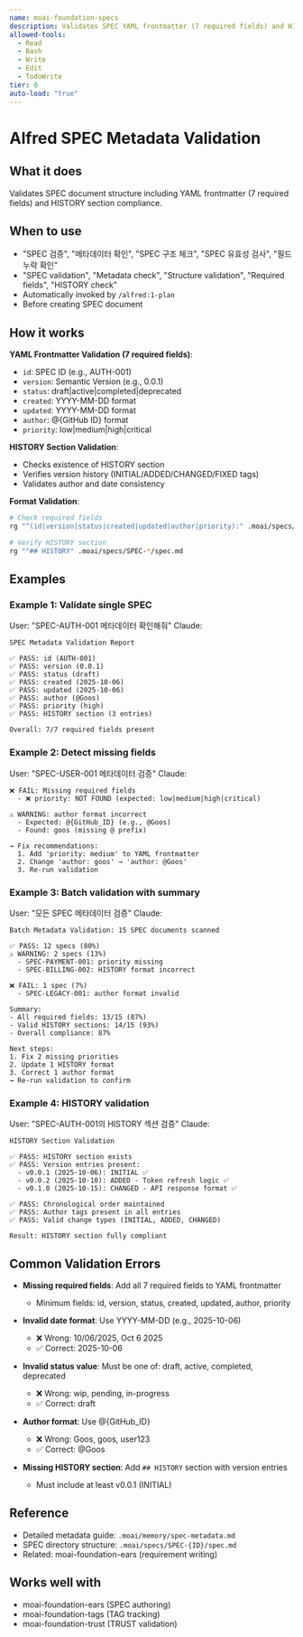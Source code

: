 ```yaml
---
name: moai-foundation-specs
description: Validates SPEC YAML frontmatter (7 required fields) and HISTORY section
allowed-tools:
  - Read
  - Bash
  - Write
  - Edit
  - TodoWrite
tier: 0
auto-load: "true"
---
```


# Alfred SPEC Metadata Validation

## What it does

Validates SPEC document structure including YAML frontmatter (7 required fields) and HISTORY section compliance.

## When to use

- "SPEC 검증", "메타데이터 확인", "SPEC 구조 체크", "SPEC 유효성 검사", "필드 누락 확인"
- "SPEC validation", "Metadata check", "Structure validation", "Required fields", "HISTORY check"
- Automatically invoked by `/alfred:1-plan`
- Before creating SPEC document

## How it works

**YAML Frontmatter Validation (7 required fields)**:
- `id`: SPEC ID (e.g., AUTH-001)
- `version`: Semantic Version (e.g., 0.0.1)
- `status`: draft|active|completed|deprecated
- `created`: YYYY-MM-DD format
- `updated`: YYYY-MM-DD format
- `author`: @{GitHub ID} format
- `priority`: low|medium|high|critical

**HISTORY Section Validation**:
- Checks existence of HISTORY section
- Verifies version history (INITIAL/ADDED/CHANGED/FIXED tags)
- Validates author and date consistency

**Format Validation**:
```bash
# Check required fields
rg "^(id|version|status|created|updated|author|priority):" .moai/specs/SPEC-*/spec.md

# Verify HISTORY section
rg "^## HISTORY" .moai/specs/SPEC-*/spec.md
```

## Examples

### Example 1: Validate single SPEC
User: "SPEC-AUTH-001 메타데이터 확인해줘"
Claude:
```
SPEC Metadata Validation Report

✅ PASS: id (AUTH-001)
✅ PASS: version (0.0.1)
✅ PASS: status (draft)
✅ PASS: created (2025-10-06)
✅ PASS: updated (2025-10-06)
✅ PASS: author (@Goos)
✅ PASS: priority (high)
✅ PASS: HISTORY section (3 entries)

Overall: 7/7 required fields present
```

### Example 2: Detect missing fields
User: "SPEC-USER-001 메타데이터 검증"
Claude:
```
❌ FAIL: Missing required fields
  - ❌ priority: NOT FOUND (expected: low|medium|high|critical)

⚠️ WARNING: author format incorrect
  - Expected: @{GitHub_ID} (e.g., @Goos)
  - Found: goos (missing @ prefix)

→ Fix recommendations:
  1. Add 'priority: medium' to YAML frontmatter
  2. Change 'author: goos' → 'author: @Goos'
  3. Re-run validation
```

### Example 3: Batch validation with summary
User: "모든 SPEC 메타데이터 검증"
Claude:
```
Batch Metadata Validation: 15 SPEC documents scanned

✅ PASS: 12 specs (80%)
⚠️ WARNING: 2 specs (13%)
  - SPEC-PAYMENT-001: priority missing
  - SPEC-BILLING-002: HISTORY format incorrect

❌ FAIL: 1 spec (7%)
  - SPEC-LEGACY-001: author format invalid

Summary:
- All required fields: 13/15 (87%)
- Valid HISTORY sections: 14/15 (93%)
- Overall compliance: 87%

Next steps:
1. Fix 2 missing priorities
2. Update 1 HISTORY format
3. Correct 1 author format
→ Re-run validation to confirm
```

### Example 4: HISTORY validation
User: "SPEC-AUTH-001의 HISTORY 섹션 검증"
Claude:
```
HISTORY Section Validation

✅ PASS: HISTORY section exists
✅ PASS: Version entries present:
  - v0.0.1 (2025-10-06): INITIAL ✅
  - v0.0.2 (2025-10-10): ADDED - Token refresh logic ✅
  - v0.1.0 (2025-10-15): CHANGED - API response format ✅

✅ PASS: Chronological order maintained
✅ PASS: Author tags present in all entries
✅ PASS: Valid change types (INITIAL, ADDED, CHANGED)

Result: HISTORY section fully compliant
```

## Common Validation Errors

- **Missing required fields**: Add all 7 required fields to YAML frontmatter
  - Minimum fields: id, version, status, created, updated, author, priority

- **Invalid date format**: Use YYYY-MM-DD (e.g., 2025-10-06)
  - ❌ Wrong: 10/06/2025, Oct 6 2025
  - ✅ Correct: 2025-10-06

- **Invalid status value**: Must be one of: draft, active, completed, deprecated
  - ❌ Wrong: wip, pending, in-progress
  - ✅ Correct: draft

- **Author format**: Use @{GitHub_ID}
  - ❌ Wrong: Goos, goos, user123
  - ✅ Correct: @Goos

- **Missing HISTORY section**: Add `## HISTORY` section with version entries
  - Must include at least v0.0.1 (INITIAL)

## Reference

- Detailed metadata guide: `.moai/memory/spec-metadata.md`
- SPEC directory structure: `.moai/specs/SPEC-{ID}/spec.md`
- Related: moai-foundation-ears (requirement writing)

## Works well with

- moai-foundation-ears (SPEC authoring)
- moai-foundation-tags (TAG tracking)
- moai-foundation-trust (TRUST validation)

